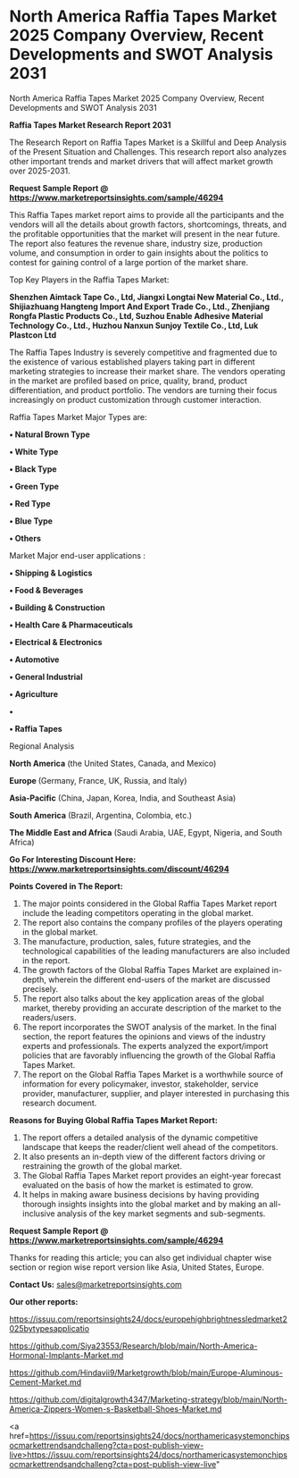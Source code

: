# North America Raffia Tapes Market 2025 Company Overview, Recent Developments and SWOT Analysis 2031
North America Raffia Tapes Market 2025 Company Overview, Recent Developments and SWOT Analysis 2031

<strong>Raffia Tapes Market Research Report 2031</strong>

The Research Report on Raffia Tapes Market is a Skillful and Deep Analysis of the Present Situation and Challenges. This research report also analyzes other important trends and market drivers that will affect market growth over 2025-2031.

<strong>Request Sample Report @ <a href=https://www.marketreportsinsights.com/sample/46294>https://www.marketreportsinsights.com/sample/46294</a></strong>

This Raffia Tapes market report aims to provide all the participants and the vendors will all the details about growth factors, shortcomings, threats, and the profitable opportunities that the market will present in the near future. The report also features the revenue share, industry size, production volume, and consumption in order to gain insights about the politics to contest for gaining control of a large portion of the market share.

Top Key Players in the Raffia Tapes Market:

<strong>Shenzhen Aimtack Tape Co., Ltd, Jiangxi Longtai New Material Co., Ltd., Shijiazhuang Hangteng Import And Export Trade Co., Ltd., Zhenjiang Rongfa Plastic Products Co., Ltd, Suzhou Enable Adhesive Material Technology Co., Ltd., Huzhou Nanxun Sunjoy Textile Co., Ltd, Luk Plastcon Ltd</strong>

The Raffia Tapes Industry is severely competitive and fragmented due to the existence of various established players taking part in different marketing strategies to increase their market share. The vendors operating in the market are profiled based on price, quality, brand, product differentiation, and product portfolio. The vendors are turning their focus increasingly on product customization through customer interaction.

Raffia Tapes Market Major Types are:

<strong>•  Natural Brown Type

•  White Type

•  Black Type

•  Green Type

•  Red Type

•  Blue Type

•  Others</strong>

Market Major end-user applications :

<strong>•  Shipping & Logistics

•  Food & Beverages

•  Building & Construction

•  Health Care & Pharmaceuticals

•  Electrical & Electronics

•  Automotive

•  General Industrial

•  Agriculture

•  

•  Raffia Tapes</strong>

Regional Analysis

</u><strong><b>North America</b></strong> (the United States, Canada, and Mexico)

<strong><b>Europe </b></strong>(Germany, France, UK, Russia, and Italy)

<strong><b>Asia-Pacific</b></strong> (China, Japan, Korea, India, and Southeast Asia)

<strong><b>South America</b></strong> (Brazil, Argentina, Colombia, etc.)

<strong><b>The Middle East and Africa</b></strong> (Saudi Arabia, UAE, Egypt, Nigeria, and South Africa)

<strong>Go For Interesting Discount Here: <a href=https://www.marketreportsinsights.com/discount/46294>https://www.marketreportsinsights.com/discount/46294</a></strong>

<strong>Points Covered in The Report:</strong>
<ol>
  <li>The major points considered in the Global Raffia Tapes Market report include the leading competitors operating in the global market.</li>
  <li>The report also contains the company profiles of the players operating in the global market.</li>
  <li>The manufacture, production, sales, future strategies, and the technological capabilities of the leading manufacturers are also included in the report.</li>
  <li>The growth factors of the Global Raffia Tapes Market are explained in-depth, wherein the different end-users of the market are discussed precisely.</li>
  <li>The report also talks about the key application areas of the global market, thereby providing an accurate description of the market to the readers/users.</li>
  <li>The report incorporates the SWOT analysis of the market. In the final section, the report features the opinions and views of the industry experts and professionals. The experts analyzed the export/import policies that are favorably influencing the growth of the Global Raffia Tapes Market.</li>
  <li>The report on the Global Raffia Tapes Market is a worthwhile source of information for every policymaker, investor, stakeholder, service provider, manufacturer, supplier, and player interested in purchasing this research document.</li>
</ol>
<strong>Reasons for Buying Global Raffia Tapes Market Report:</strong>

<ol>
  <li>The report offers a detailed analysis of the dynamic competitive landscape that keeps the reader/client well ahead of the competitors.</li>
  <li>It also presents an in-depth view of the different factors driving or restraining the growth of the global market.</li>
  <li>The Global Raffia Tapes Market report provides an eight-year forecast evaluated on the basis of how the market is estimated to grow.</li>
  <li>It helps in making aware business decisions by having providing thorough insights insights into the global market and by making an all-inclusive analysis of the key market segments and sub-segments.</li>
</ol>
<strong>Request Sample Report @ <a href=https://www.marketreportsinsights.com/sample/46294>https://www.marketreportsinsights.com/sample/46294</a></strong>


Thanks for reading this article; you can also get individual chapter wise section or region wise report version like Asia, United States, Europe.

<strong>Contact Us:</strong>
sales@marketreportsinsights.com

<strong>Our other reports:</strong>

<a href=https://issuu.com/reportsinsights24/docs/europehighbrightnessledmarket2025bytypesapplicatio>https://issuu.com/reportsinsights24/docs/europehighbrightnessledmarket2025bytypesapplicatio</a>

<a href=https://github.com/Siya23553/Research/blob/main/North-America-Hormonal-Implants-Market.md>https://github.com/Siya23553/Research/blob/main/North-America-Hormonal-Implants-Market.md</a>

<a href=https://github.com/Hindavii9/Marketgrowth/blob/main/Europe-Aluminous-Cement-Market.md>https://github.com/Hindavii9/Marketgrowth/blob/main/Europe-Aluminous-Cement-Market.md</a>

<a href=https://github.com/digitalgrowth4347/Marketing-strategy/blob/main/North-America-Zippers-Women-s-Basketball-Shoes-Market.md>https://github.com/digitalgrowth4347/Marketing-strategy/blob/main/North-America-Zippers-Women-s-Basketball-Shoes-Market.md</a>

<a href=https://issuu.com/reportsinsights24/docs/northamericasystemonchipsocmarkettrendsandchalleng?cta=post-publish-view-live>https://issuu.com/reportsinsights24/docs/northamericasystemonchipsocmarkettrendsandchalleng?cta=post-publish-view-live</a>"
